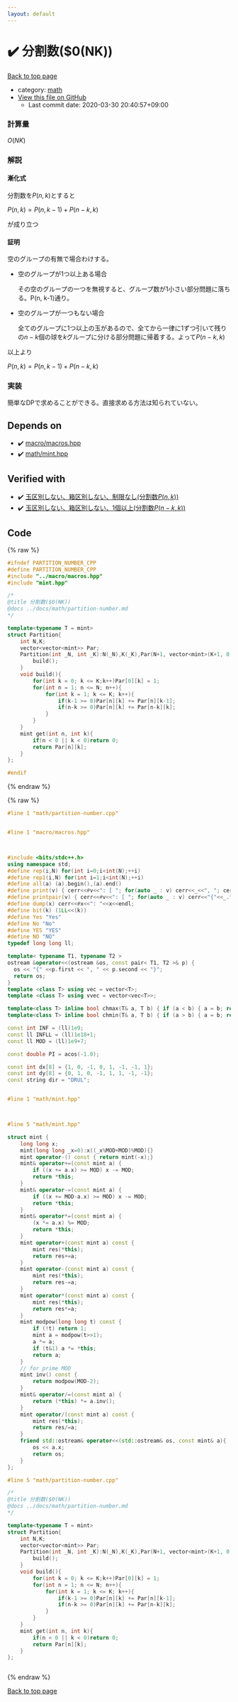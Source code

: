 ```yaml
---
layout: default
---
```


<!-- mathjax config similar to math.stackexchange -->
<script type="text/javascript" async
  src="https://cdnjs.cloudflare.com/ajax/libs/mathjax/2.7.5/MathJax.js?config=TeX-MML-AM_CHTML">
</script>
<script type="text/x-mathjax-config">
  MathJax.Hub.Config({
    TeX: { equationNumbers: { autoNumber: "AMS" }},
    tex2jax: {
      inlineMath: [ ['$','$'] ],
      processEscapes: true
    },
    "HTML-CSS": { matchFontHeight: false },
    displayAlign: "left",
    displayIndent: "2em"
  });
</script>

<script type="text/javascript" src="https://cdnjs.cloudflare.com/ajax/libs/jquery/3.4.1/jquery.min.js"></script>
<script src="https://cdn.jsdelivr.net/npm/jquery-balloon-js@1.1.2/jquery.balloon.min.js" integrity="sha256-ZEYs9VrgAeNuPvs15E39OsyOJaIkXEEt10fzxJ20+2I=" crossorigin="anonymous"></script>
<script type="text/javascript" src="../../assets/js/copy-button.js"></script>
<link rel="stylesheet" href="../../assets/css/copy-button.css" />


# :heavy_check_mark: 分割数($0(NK))

<a href="../../index.html">Back to top page</a>

* category: <a href="../../index.html#7e676e9e663beb40fd133f5ee24487c2">math</a>
* <a href="{{ site.github.repository_url }}/blob/master/math/partition-number.cpp">View this file on GitHub</a>
    - Last commit date: 2020-03-30 20:40:57+09:00





### 計算量
$O(NK)$

### 解説
#### 漸化式
分割数を$P(n, k)$とすると

$P(n, k) = P(n, k-1) + P(n-k, k)$

が成り立つ
#### 証明
空のグループの有無で場合わけする。
- 空のグループが1つ以上ある場合

    その空のグループの一つを無視すると、グループ数が1小さい部分問題に落ちる。P(n, k-1)通り。


- 空のグループが一つもない場合

    全てのグループに1つ以上の玉があるので、全てから一律に1ずつ引いて残りの$n-k$個の球を$k$グループに分ける部分問題に帰着する。よって$P(n-k, k)$

以上より

$P(n, k) = P(n, k-1) + P(n-k, k)$

### 実装
簡単なDPで求めることができる。直接求める方法は知られていない。

## Depends on

* :heavy_check_mark: <a href="../macro/macros.hpp.html">macro/macros.hpp</a>
* :heavy_check_mark: <a href="mint.hpp.html">math/mint.hpp</a>


## Verified with

* :heavy_check_mark: <a href="../../verify/test/DPL_5_J.test.cpp.html">玉区別しない、箱区別しない、制限なし(分割数$P(n,k)$)</a>
* :heavy_check_mark: <a href="../../verify/test/DPL_5_L.test.cpp.html">玉区別しない、箱区別しない、1個以上(分割数$P(n-k,k)$)</a>


## Code

<a id="unbundled"></a>
{% raw %}
```cpp
#ifndef PARTITION_NUMBER_CPP
#define PARTITION_NUMBER_CPP
#include "../macro/macros.hpp"
#include "mint.hpp"

/*
@title 分割数($0(NK))
@docs ../docs/math/partition-number.md
*/

template<typename T = mint>
struct Partition{
    int N,K;
    vector<vector<mint>> Par;
    Partition(int _N, int _K):N(_N),K(_K),Par(N+1, vector<mint>(K+1, 0)){
        build();
    }
    void build(){
        for(int k = 0; k <= K;k++)Par[0][k] = 1;
        for(int n = 1; n <= N; n++){
            for(int k = 1; k <= K; k++){
                if(k-1 >= 0)Par[n][k] += Par[n][k-1];
                if(n-k >= 0)Par[n][k] += Par[n-k][k];
            }
        }
    }
    mint get(int n, int k){
        if(n < 0 || k < 0)return 0;
        return Par[n][k];
    }
};

#endif
```
{% endraw %}

<a id="bundled"></a>
{% raw %}
```cpp
#line 1 "math/partition-number.cpp"


#line 1 "macro/macros.hpp"



#include <bits/stdc++.h>
using namespace std;
#define rep(i,N) for(int i=0;i<int(N);++i)
#define rep1(i,N) for(int i=1;i<int(N);++i)
#define all(a) (a).begin(),(a).end()
#define print(v) { cerr<<#v<<": [ "; for(auto _ : v) cerr<<_<<", "; cerr<<"]"<<endl; }
#define printpair(v) { cerr<<#v<<": [ "; for(auto _ : v) cerr<<"{"<<_.first<<","<<_.second<<"}"<<", "; cerr<<"]"<<endl; }
#define dump(x) cerr<<#x<<": "<<x<<endl;
#define bit(k) (1LL<<(k))
#define Yes "Yes"
#define No "No"
#define YES "YES"
#define NO "NO"
typedef long long ll;

template< typename T1, typename T2 >
ostream &operator<<(ostream &os, const pair< T1, T2 >& p) {
  os << "{" <<p.first << ", " << p.second << "}";
  return os;
}
template <class T> using vec = vector<T>;
template <class T> using vvec = vector<vec<T>>;

template<class T> inline bool chmax(T& a, T b) { if (a < b) { a = b; return true; } return false; }
template<class T> inline bool chmin(T& a, T b) { if (a > b) { a = b; return true; } return false; }

const int INF = (ll)1e9;
const ll INFLL = (ll)1e18+1;
const ll MOD = (ll)1e9+7;

const double PI = acos(-1.0);

const int dx[8] = {1, 0, -1, 0, 1, -1, -1, 1};
const int dy[8] = {0, 1, 0, -1, 1, 1, -1, -1};
const string dir = "DRUL";


#line 1 "math/mint.hpp"



#line 5 "math/mint.hpp"

struct mint {
    long long x;
    mint(long long _x=0):x((_x%MOD+MOD)%MOD){}
    mint operator-() const { return mint(-x);}
    mint& operator+=(const mint a) {
        if ((x += a.x) >= MOD) x -= MOD;
        return *this;
    }
    mint& operator-=(const mint a) {
        if ((x += MOD-a.x) >= MOD) x -= MOD;
        return *this;
    }
    mint& operator*=(const mint a) {
        (x *= a.x) %= MOD;
        return *this;
    }
    mint operator+(const mint a) const {
        mint res(*this);
        return res+=a;
    }
    mint operator-(const mint a) const {
        mint res(*this);
        return res-=a;
    }
    mint operator*(const mint a) const {
        mint res(*this);
        return res*=a;
    }
    mint modpow(long long t) const {
        if (!t) return 1;
        mint a = modpow(t>>1);
        a *= a;
        if (t&1) a *= *this;
        return a;
    }
    // for prime MOD
    mint inv() const {
        return modpow(MOD-2);
    }
    mint& operator/=(const mint a) {
        return (*this) *= a.inv();
    }
    mint operator/(const mint a) const {
        mint res(*this);
        return res/=a;
    }
    friend std::ostream& operator<<(std::ostream& os, const mint& a){
        os << a.x;
        return os;
    }
};

#line 5 "math/partition-number.cpp"

/*
@title 分割数($0(NK))
@docs ../docs/math/partition-number.md
*/

template<typename T = mint>
struct Partition{
    int N,K;
    vector<vector<mint>> Par;
    Partition(int _N, int _K):N(_N),K(_K),Par(N+1, vector<mint>(K+1, 0)){
        build();
    }
    void build(){
        for(int k = 0; k <= K;k++)Par[0][k] = 1;
        for(int n = 1; n <= N; n++){
            for(int k = 1; k <= K; k++){
                if(k-1 >= 0)Par[n][k] += Par[n][k-1];
                if(n-k >= 0)Par[n][k] += Par[n-k][k];
            }
        }
    }
    mint get(int n, int k){
        if(n < 0 || k < 0)return 0;
        return Par[n][k];
    }
};



```
{% endraw %}

<a href="../../index.html">Back to top page</a>


